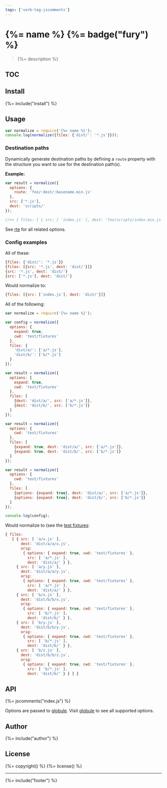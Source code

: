 ```yaml
---
tags: ['verb-tag-jscomments']
---
```

# {%= name %} {%= badge("fury") %}

> {%= description %}

## TOC

<!-- toc -->


## Install
{%= include("install") %}

## Usage

```js
var normalize = require('{%= name %}');
console.log(normalize({files: {'dist/': '*.js'}}));
```

### Destination paths

Dynamically generate destination paths by defining a `route` property with the structure you want to use for the destination path(s).

**Example:**

```js
var result = normalize({
  options: {
    route: 'foo/:dest/:basename.min.js'
  },
  src: ['*.js'],
  dest: 'scripts/'
});

//=> { files: [ { src: [ 'index.js' ], dest: 'foo/scripts/index.min.js' } ] }
```

See [rte](https://github.com/jonschlinkert/rte) for all related options.

### Config examples

All of these:

```js
{files: {'dist/': '*.js'}}
{files: [{src: '*.js', dest: 'dist/'}]}
{src: '*.js', dest: 'dist/'}
{src: ['*.js'], dest: 'dist/'}
```

Would normalize to:

```js
{files: [{src: ['index.js'], dest: 'dist/'}]}
```

All of the following:

```js
var normalize = require('{%= name %}');

var config = normalize({
  options: {
    expand: true,
    cwd: 'test/fixtures'
  },
  files: {
    'dist/a/': ['a/*.js'],
    'dist/b/': ['b/*.js']
  }
});

var result = normalize({
  options: {
    expand: true,
    cwd: 'test/fixtures'
  },
  files: [
    {dest: 'dist/a/', src: ['a/*.js']},
    {dest: 'dist/b/', src: ['b/*.js']}
  ]
});

var result = normalize({
  options: {
    cwd: 'test/fixtures'
  },
  files: [
    {expand: true, dest: 'dist/a/', src: ['a/*.js']},
    {expand: true, dest: 'dist/b/', src: ['b/*.js']}
  ]
});

var result = normalize({
  options: {
    cwd: 'test/fixtures'
  },
  files: [
    {options: {expand: true}, dest: 'dist/a/', src: ['a/*.js']},
    {options: {expand: true}, dest: 'dist/b/', src: ['b/*.js']}
  ]
});

console.log(config);
```

Would normalize to (see the [test fixtures](./test/fixtures):

```js
{ files:
   [ { src: [ 'a/x.js' ],
       dest: 'dist/a/a/x.js',
       orig:
        { options: { expand: true, cwd: 'test/fixtures' },
          src: [ 'a/*.js' ],
          dest: 'dist/a/' } },
     { src: [ 'a/y.js' ],
       dest: 'dist/a/a/y.js',
       orig:
        { options: { expand: true, cwd: 'test/fixtures' },
          src: [ 'a/*.js' ],
          dest: 'dist/a/' } },
     { src: [ 'b/x.js' ],
       dest: 'dist/b/b/x.js',
       orig:
        { options: { expand: true, cwd: 'test/fixtures' },
          src: [ 'b/*.js' ],
          dest: 'dist/b/' } },
     { src: [ 'b/y.js' ],
       dest: 'dist/b/b/y.js',
       orig:
        { options: { expand: true, cwd: 'test/fixtures' },
          src: [ 'b/*.js' ],
          dest: 'dist/b/' } },
     { src: [ 'b/z.js' ],
       dest: 'dist/b/b/z.js',
       orig:
        { options: { expand: true, cwd: 'test/fixtures' },
          src: [ 'b/*.js' ],
          dest: 'dist/b/' } } ] }
```

## API
{%= jscomments("index.js") %}

Options are passed to [globule](https://github.com/cowboy/node-globule). Visit [globule](https://github.com/cowboy/node-globule) to see all supported options.


## Author
{%= include("author") %}

## License
{%= copyright() %}
{%= license() %}

***

{%= include("footer") %}